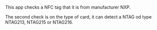 This app checks a NFC tag that it is from manufacturer NXP.

The second check is on the type of card, it can detect a NTAG od type NTAG213, NTAG215 or NTAG216.

